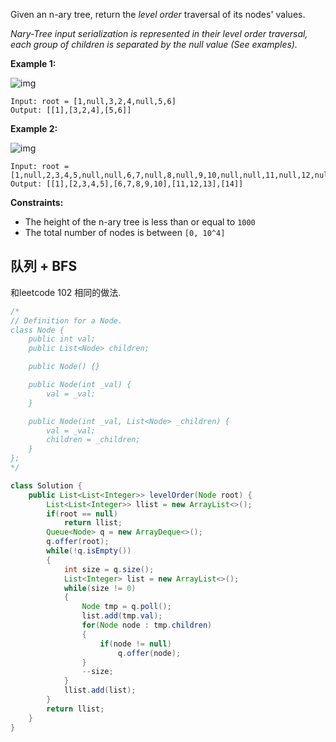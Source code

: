 Given an n-ary tree, return the *level order* traversal of its nodes' values.

*Nary-Tree input serialization is represented in their level order traversal, each group of children is separated by the null value (See examples).*

 

**Example 1:**

![img](https://assets.leetcode.com/uploads/2018/10/12/narytreeexample.png)

```
Input: root = [1,null,3,2,4,null,5,6]
Output: [[1],[3,2,4],[5,6]]
```

**Example 2:**

![img](https://assets.leetcode.com/uploads/2019/11/08/sample_4_964.png)

```
Input: root = [1,null,2,3,4,5,null,null,6,7,null,8,null,9,10,null,null,11,null,12,null,13,null,null,14]
Output: [[1],[2,3,4,5],[6,7,8,9,10],[11,12,13],[14]]
```

 

**Constraints:**

- The height of the n-ary tree is less than or equal to `1000`
- The total number of nodes is between `[0, 10^4]`

## 队列 + BFS

和leetcode 102 相同的做法.

```java
/*
// Definition for a Node.
class Node {
    public int val;
    public List<Node> children;

    public Node() {}

    public Node(int _val) {
        val = _val;
    }

    public Node(int _val, List<Node> _children) {
        val = _val;
        children = _children;
    }
};
*/

class Solution {
    public List<List<Integer>> levelOrder(Node root) {
        List<List<Integer>> llist = new ArrayList<>();
        if(root == null)
            return llist;
        Queue<Node> q = new ArrayDeque<>();
        q.offer(root);
        while(!q.isEmpty())
        {
            int size = q.size();
            List<Integer> list = new ArrayList<>();
            while(size != 0)
            {
                Node tmp = q.poll();
                list.add(tmp.val);
                for(Node node : tmp.children)
                {
                    if(node != null)
                        q.offer(node);
                }
                --size;
            }
            llist.add(list);
        }
        return llist;
    }
}
```

